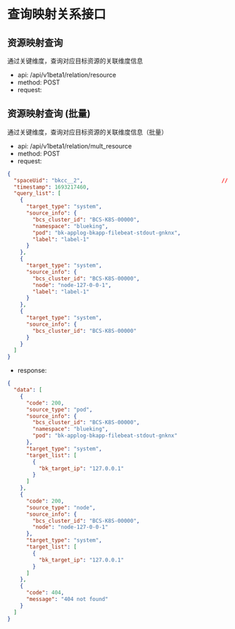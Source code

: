 # 查询映射关系接口

## 资源映射查询

通过关键维度，查询对应目标资源的关联维度信息

- api: /api/v1beta1/relation/resource
- method: POST
- request:


## 资源映射查询 (批量)

通过关键维度，查询对应目标资源的关联维度信息（批量）

- api: /api/v1beta1/relation/mult_resource
- method: POST
- request:


```json
{
  "spaceUid": "bkcc__2",                                            // header
  "timestamp": 1693217460,
  "query_list": [
    {
      "target_type": "system",
      "source_info": {
        "bcs_cluster_id": "BCS-K8S-00000",
        "namespace": "blueking",
        "pod": "bk-applog-bkapp-filebeat-stdout-gnknx",
        "label": "label-1"
      }
    },
    {
      "target_type": "system",
      "source_info": {
        "bcs_cluster_id": "BCS-K8S-00000",
        "node": "node-127-0-0-1",
        "label": "label-1"
      }
    },
    {
      "target_type": "system",
      "source_info": {
        "bcs_cluster_id": "BCS-K8S-00000"
      }
    }
  ]
}
```
- response:
```json
{
  "data": [
    {
      "code": 200,
      "source_type": "pod",
      "source_info": {
        "bcs_cluster_id": "BCS-K8S-00000",
        "namespace": "blueking",
        "pod": "bk-applog-bkapp-filebeat-stdout-gnknx"
      },
      "target_type": "system",
      "target_list": [
        {
          "bk_target_ip": "127.0.0.1"
        }
      ]
    },
    {
      "code": 200,
      "source_type": "node",
      "source_info": {
        "bcs_cluster_id": "BCS-K8S-00000",
        "node": "node-127-0-0-1"
      },
      "target_type": "system",
      "target_list": [
        {
          "bk_target_ip": "127.0.0.1"
        }
      ]
    },
    {
      "code": 404,
      "message": "404 not found"
    }
  ]
}
```
